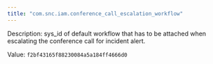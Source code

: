 ```yaml
---
title: "com.snc.iam.conference_call_escalation_workflow"
---
```


Description: sys_id of default workflow that has to be attached when escalating the conference call for incident alert.

Value: `f2bf43165f88230084a5a184ff4666d0`